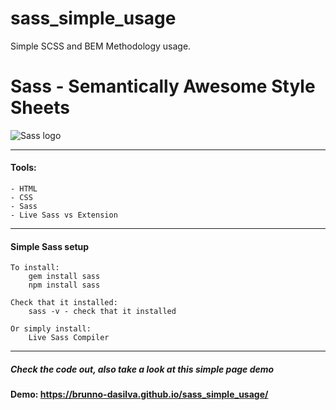 # sass_simple_usage

Simple SCSS and BEM Methodology usage.

# Sass - Semantically Awesome Style Sheets
![Sass logo](https://www.interactivesearchmarketing.com/wp-content/uploads/2014/04/sass.png)

---

#### Tools:

    - HTML
    - CSS
    - Sass
    - Live Sass vs Extension
---

#### Simple Sass setup 

    To install: 
        gem install sass 
        npm install sass
        
    Check that it installed:    
        sass -v - check that it installed
        
    Or simply install: 
        Live Sass Compiler
        
---

##### Check the code out, also take a look at this simple page demo

#### Demo:  https://brunno-dasilva.github.io/sass_simple_usage/

